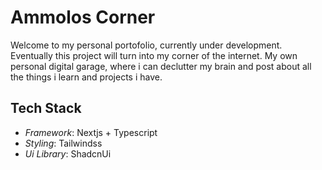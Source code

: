 # Ammolos Corner
Welcome to my personal portofolio, currently under development.
Eventually this project will turn into my corner of the internet. My own personal digital garage, where i can declutter my brain and post about all the things i learn and projects i have.

## Tech Stack
- *Framework*: Nextjs + Typescript
- *Styling*: Tailwindss 
- *Ui Library*: ShadcnUi

